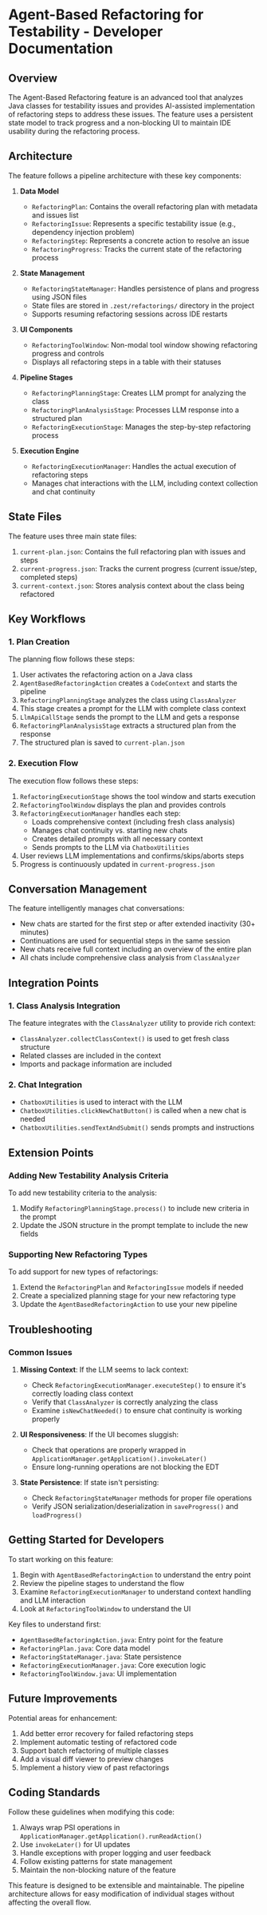 # Agent-Based Refactoring for Testability - Developer Documentation

## Overview

The Agent-Based Refactoring feature is an advanced tool that analyzes Java classes for testability issues and provides AI-assisted implementation of refactoring steps to address these issues. The feature uses a persistent state model to track progress and a non-blocking UI to maintain IDE usability during the refactoring process.

## Architecture

The feature follows a pipeline architecture with these key components:

1. **Data Model**
   - `RefactoringPlan`: Contains the overall refactoring plan with metadata and issues list
   - `RefactoringIssue`: Represents a specific testability issue (e.g., dependency injection problem)
   - `RefactoringStep`: Represents a concrete action to resolve an issue
   - `RefactoringProgress`: Tracks the current state of the refactoring process

2. **State Management**
   - `RefactoringStateManager`: Handles persistence of plans and progress using JSON files
   - State files are stored in `.zest/refactorings/` directory in the project
   - Supports resuming refactoring sessions across IDE restarts

3. **UI Components**
   - `RefactoringToolWindow`: Non-modal tool window showing refactoring progress and controls
   - Displays all refactoring steps in a table with their statuses

4. **Pipeline Stages**
   - `RefactoringPlanningStage`: Creates LLM prompt for analyzing the class
   - `RefactoringPlanAnalysisStage`: Processes LLM response into a structured plan
   - `RefactoringExecutionStage`: Manages the step-by-step refactoring process

5. **Execution Engine**
   - `RefactoringExecutionManager`: Handles the actual execution of refactoring steps
   - Manages chat interactions with the LLM, including context collection and chat continuity

## State Files

The feature uses three main state files:

1. `current-plan.json`: Contains the full refactoring plan with issues and steps
2. `current-progress.json`: Tracks the current progress (current issue/step, completed steps)
3. `current-context.json`: Stores analysis context about the class being refactored

## Key Workflows

### 1. Plan Creation

The planning flow follows these steps:
1. User activates the refactoring action on a Java class
2. `AgentBasedRefactoringAction` creates a `CodeContext` and starts the pipeline
3. `RefactoringPlanningStage` analyzes the class using `ClassAnalyzer`
4. This stage creates a prompt for the LLM with complete class context
5. `LlmApiCallStage` sends the prompt to the LLM and gets a response
6. `RefactoringPlanAnalysisStage` extracts a structured plan from the response
7. The structured plan is saved to `current-plan.json`

### 2. Execution Flow

The execution flow follows these steps:
1. `RefactoringExecutionStage` shows the tool window and starts execution
2. `RefactoringToolWindow` displays the plan and provides controls
3. `RefactoringExecutionManager` handles each step:
   - Loads comprehensive context (including fresh class analysis)
   - Manages chat continuity vs. starting new chats
   - Creates detailed prompts with all necessary context
   - Sends prompts to the LLM via `ChatboxUtilities`
4. User reviews LLM implementations and confirms/skips/aborts steps
5. Progress is continuously updated in `current-progress.json`

## Conversation Management

The feature intelligently manages chat conversations:
- New chats are started for the first step or after extended inactivity (30+ minutes)
- Continuations are used for sequential steps in the same session
- New chats receive full context including an overview of the entire plan
- All chats include comprehensive class analysis from `ClassAnalyzer`

## Integration Points

### 1. Class Analysis Integration

The feature integrates with the `ClassAnalyzer` utility to provide rich context:
- `ClassAnalyzer.collectClassContext()` is used to get fresh class structure
- Related classes are included in the context
- Imports and package information are included

### 2. Chat Integration

- `ChatboxUtilities` is used to interact with the LLM
- `ChatboxUtilities.clickNewChatButton()` is called when a new chat is needed
- `ChatboxUtilities.sendTextAndSubmit()` sends prompts and instructions

## Extension Points

### Adding New Testability Analysis Criteria

To add new testability criteria to the analysis:
1. Modify `RefactoringPlanningStage.process()` to include new criteria in the prompt
2. Update the JSON structure in the prompt template to include the new fields

### Supporting New Refactoring Types

To add support for new types of refactorings:
1. Extend the `RefactoringPlan` and `RefactoringIssue` models if needed
2. Create a specialized planning stage for your new refactoring type
3. Update the `AgentBasedRefactoringAction` to use your new pipeline

## Troubleshooting

### Common Issues

1. **Missing Context**: If the LLM seems to lack context:
   - Check `RefactoringExecutionManager.executeStep()` to ensure it's correctly loading class context
   - Verify that `ClassAnalyzer` is correctly analyzing the class
   - Examine `isNewChatNeeded()` to ensure chat continuity is working properly

2. **UI Responsiveness**: If the UI becomes sluggish:
   - Check that operations are properly wrapped in `ApplicationManager.getApplication().invokeLater()`
   - Ensure long-running operations are not blocking the EDT

3. **State Persistence**: If state isn't persisting:
   - Check `RefactoringStateManager` methods for proper file operations
   - Verify JSON serialization/deserialization in `saveProgress()` and `loadProgress()`

## Getting Started for Developers

To start working on this feature:

1. Begin with `AgentBasedRefactoringAction` to understand the entry point
2. Review the pipeline stages to understand the flow
3. Examine `RefactoringExecutionManager` to understand context handling and LLM interaction
4. Look at `RefactoringToolWindow` to understand the UI

Key files to understand first:
- `AgentBasedRefactoringAction.java`: Entry point for the feature
- `RefactoringPlan.java`: Core data model
- `RefactoringStateManager.java`: State persistence
- `RefactoringExecutionManager.java`: Core execution logic
- `RefactoringToolWindow.java`: UI implementation

## Future Improvements

Potential areas for enhancement:
1. Add better error recovery for failed refactoring steps
2. Implement automatic testing of refactored code
3. Support batch refactoring of multiple classes
4. Add a visual diff viewer to preview changes
5. Implement a history view of past refactorings

## Coding Standards

Follow these guidelines when modifying this code:
1. Always wrap PSI operations in `ApplicationManager.getApplication().runReadAction()`
2. Use `invokeLater()` for UI updates
3. Handle exceptions with proper logging and user feedback
4. Follow existing patterns for state management
5. Maintain the non-blocking nature of the feature

This feature is designed to be extensible and maintainable. The pipeline architecture allows for easy modification of individual stages without affecting the overall flow.

